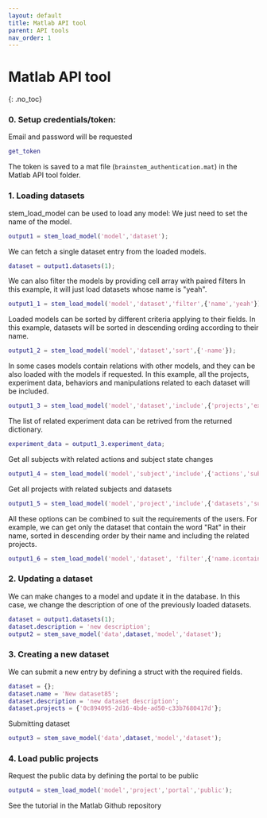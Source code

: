 ```yaml
---
layout: default
title: Matlab API tool
parent: API tools
nav_order: 1
---
```

# Matlab API tool
{: .no_toc}

### 0. Setup credentials/token: 

Email and password will be requested

```m
get_token
```

The token is saved to a mat file (`brainstem_authentication.mat`) in the Matlab API tool folder.

### 1. Loading datasets

stem_load_model can be used to load any model: We just need to set the name of the model.

```m
output1 = stem_load_model('model','dataset');
```

We can fetch a single dataset entry from the loaded models.

```m
dataset = output1.datasets(1);
```

We can also filter the models by providing cell array with paired filters In this example, it will just load datasets whose name is "yeah".

```m
output1_1 = stem_load_model('model','dataset','filter',{'name','yeah'});
```

Loaded models can be sorted by different criteria applying to their fields. In this example, datasets will be sorted in descending ording according to their name.

```m
output1_2 = stem_load_model('model','dataset','sort',{'-name'});
```

In some cases models contain relations with other models, and they can be also loaded with the models if requested. In this example, all the projects, experiment data, behaviors and  manipulations related to each dataset will be included.

```m
output1_3 = stem_load_model('model','dataset','include',{'projects','experimentdata','behaviors','manipulations'});
```

The list of related experiment data can be retrived from the returned dictionary.

```m
experiment_data = output1_3.experiment_data;
```

Get all subjects with related actions and subject state changes

```m
output1_4 = stem_load_model('model','subject','include',{'actions','subjectstatechanges'});
```

Get all projects with related subjects and datasets

```m
output1_5 = stem_load_model('model','project','include',{'datasets','subjects'});
```

All these options can be combined to suit the requirements of the users. For example, we can get only the dataset that contain the word "Rat" in their name, sorted in descending order by their name and including the related projects.

```m
output1_6 = stem_load_model('model','dataset', 'filter',{'name.icontains', 'Rat'}, 'sort',{'-name'}, 'include',{'projects'});
```

### 2. Updating a dataset

We can make changes to a model and update it in the database. In this case, we change the description of one of the previously loaded datasets.

```m
dataset = output1.datasets(1);
dataset.description = 'new description';
output2 = stem_save_model('data',dataset,'model','dataset');
```

### 3. Creating a new dataset

We can submit a new entry by defining a struct with the required fields.

```m
dataset = {};
dataset.name = 'New dataset85';
dataset.description = 'new dataset description';
dataset.projects = {'0c894095-2d16-4bde-ad50-c33b7680417d'};
```

Submitting dataset

```m
output3 = stem_save_model('data',dataset,'model','dataset');
```

### 4. Load public projects

Request the public data by defining the portal to be public

```m
output4 = stem_load_model('model','project','portal','public');
```

See the tutorial in the Matlab Github repository

